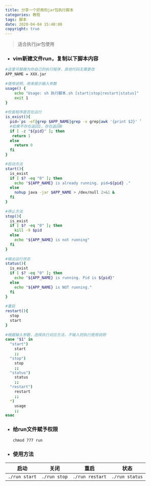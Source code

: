 ```yaml
---
title: 分享一个好用的jar包执行脚本
categories: 教程
tags: 脚本
date: 2020-04-04 15:48:00
copyright: true 
---
```


> 适合执行jar包使用

- ### vim新建文件run，复制以下脚本内容

```bash
#这里可替换为你自己的执行程序，其他代码无需更改
APP_NAME = XXX.jar
 
#使用说明，用来提示输入参数
usage() {
    echo "Usage: sh 执行脚本.sh [start|stop|restart|status]"
    exit 1
}
 
#检查程序是否在运行
is_exist(){
  pid=`ps -ef|grep $APP_NAME|grep -v grep|awk '{print $2}' `
  #如果不存在返回1，存在返回0     
  if [ -z "${pid}" ]; then
   return 1
  else
    return 0
  fi
}
```

<!--more-->

```bash
#启动方法
start(){
  is_exist
  if [ $? -eq "0" ]; then
    echo "${APP_NAME} is already running. pid=${pid} ."
  else
    nohup java -jar $APP_NAME > /dev/null 2>&1 &
  fi
}
 
#停止方法
stop(){
  is_exist
  if [ $? -eq "0" ]; then
    kill -9 $pid
  else
    echo "${APP_NAME} is not running"
  fi  
}
 
#输出运行状态
status(){
  is_exist
  if [ $? -eq "0" ]; then
    echo "${APP_NAME} is running. Pid is ${pid}"
  else
    echo "${APP_NAME} is NOT running."
  fi
}
 
#重启
restart(){
  stop
  start
}
 
#根据输入参数，选择执行对应方法，不输入则执行使用说明
case "$1" in
  "start")
    start
    ;;
  "stop")
    stop
    ;;
  "status")
    status
    ;;
  "restart")
    restart
    ;;
  *)
    usage
    ;;
esac


```
- ### 给run文件赋予权限

	`chmod 777 run `

- ### 使用方法

启动|关闭|重启|状态
-|-|-|-
`./run start` | `./run stop`|`./run restart`  | `./run status`
 